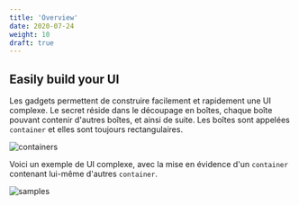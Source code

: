 ```yaml
---
title: 'Overview'
date: 2020-07-24
weight: 10
draft: true
---
```


## Easily build your UI

Les gadgets permettent de construire facilement et rapidement une UI complexe.
Le secret réside dans le découpage en boîtes, chaque boîte pouvant contenir
d'autres boîtes, et ainsi de suite. Les boîtes sont appelées `container` et
elles sont toujours rectangulaires.

![containers](/img/gadgets.containers.png?width=500px)

Voici un exemple de UI complexe, avec la mise en évidence d'un `container`
contenant lui-même d'autres `container`.

![samples](/img/gadgets.sample1.png?width=900px)
